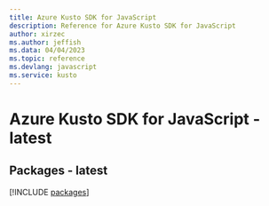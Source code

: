 ```yaml
---
title: Azure Kusto SDK for JavaScript
description: Reference for Azure Kusto SDK for JavaScript
author: xirzec
ms.author: jeffish
ms.data: 04/04/2023
ms.topic: reference
ms.devlang: javascript
ms.service: kusto
---
```

# Azure Kusto SDK for JavaScript - latest
## Packages - latest
[!INCLUDE [packages](kusto-index.md)]
